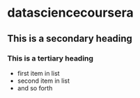datasciencecoursera
===================
## This is a secondary heading
### This is a tertiary heading

* first item in list
* second item in list
* and so forth

